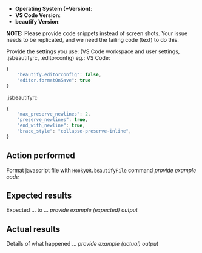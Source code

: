 * **Operating System (+Version)**: 
* **VS Code Version**: 
* **beautify Version**: 

**NOTE:** Please provide code snippets instead of screen shots. Your issue needs to be replicated, and we need the failing code (text) to do this.

Provide the settings you use: 
(VS Code workspace and user settings, .jsbeautifyrc, .editorconfig)
eg.:
VS Code:
```javascript
{
	"beautify.editorconfig": false,
	"editor.formatOnSave": true
}
```
.jsbeautifyrc
```javascript
{
	"max_preserve_newlines": 2,
	"preserve_newlines": true,
	"end_with_newline": true,
	"brace_style": "collapse-preserve-inline",
}
```
## Action performed
Format javascript file with `HookyQR.beautifyFile` command
_provide example code_

## Expected results
Expected ... to ...
_provide example (expected) output_

## Actual results
Details of what happened ...
_provide example (actual) output_
